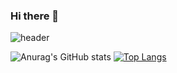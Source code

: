 ### Hi there 👋

![header](https://capsule-render.vercel.app/api?type=wave&color=timeGradient&height=300&section=header&text=capsule%20render&fontSize=90)

![Anurag's GitHub stats](https://github-readme-stats.vercel.app/api?username=kyoo0115&show_icons=true&theme=radical)
[![Top Langs](https://github-readme-stats.vercel.app/api/top-langs/?username=kyoo0115&layout=donut)](https://github.com/anuraghazra/github-readme-stats)
